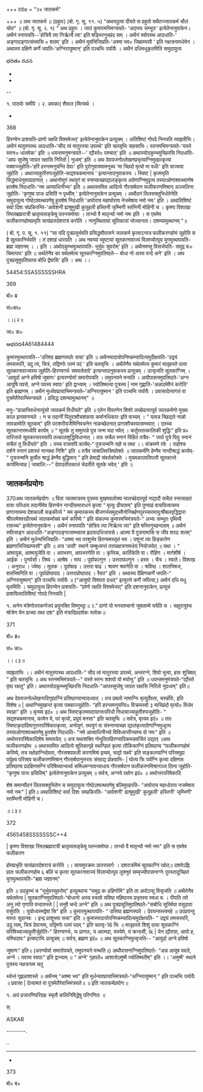 +++
title = "२० जातकर्म"

+++
॥ अथ जातकर्म ॥ (प्रहुतः) (बो. गृ. सू. ११. ५) “अथयदुत्वा दीयते स प्रहुतो यथैतज्जातकर्म चौलं चोत" ॥ (बो. गृ. सू. २. १) " अथ प्रहुतः । जातं कुमारमभिमन्त्रयते- 'अद्भयः सम्भूतः' इत्येतेनानुवाकेन। अथैनं स्नापयति--'क्षेत्रियै त्वा निर्ऋत्यै त्वा' इति षड्भिरनुच्छंद सम् । अथैनं स्वोपस्थ आदधाति-' अङ्गादङ्गात्संभवसि ० शतम्' इति । अथैनं मूय॑भिजिघ्रति-'अश्मा भव० जिम्राम्यसौ ' इति नक्षत्रनामधेयेन । अथास्य दक्षिणे कर्णे जपति-‘अग्निरायुष्मान्' इति पञ्चभिः पर्यायैः । अथैनं दधिमधुकृतमिति समुदायुत्य

భరతం రచన

-

-

--

१. पादयोः समीपे । २. अवका( शैवाल )मित्यर्थः ।

-

368

हिरण्येन प्राशयति-प्राणो रक्षति विश्वमेजत्' इत्येतेनानुवाकेन प्रत्यूचम् । अतिशिष्टं गोपदे निनयति व्याहृतीभिः। अथैनं मातुरुपस्थ आदधाति–'सीद त्वं मातुरस्या उपस्थे' इति चतसृभिः सहसाभिः। स्तनमभिमन्त्रयते-'यस्ते स्तनः० धातवेकः' इति ॥ धयन्तमनुमन्त्रयते--' द्यौस्ते० पश्चात्' इति ॥ अथास्योदकुम्भमुच्छिरसि निदधाति-'आपः सुप्तेषु जाग्रत रक्षासि निरितो | नुध्वम्' इति ॥ अथ देवयजनोल्लेखनप्रभृत्याग्निमुखात्कृत्वा पक्वाज्जुहोति–'हरि हरन्तमनुयन्ति देवाः' इति पुरोनुवाक्यामनूच्य 'मा च्छिदो मृत्यो मा वधीः' इति याज्यया जुहोति । अथाज्याहुतीरुपजुहोति-सद्यश्चकमानाय ' इत्यान्तादनुवाकस्य । स्विष्ट | कृत्मभृति सिद्धमाधेनुवरप्रदानात् । अथानोयुगं रथयुगं वा स्नाप्याच्छाद्यालङ्कृत्य अग्रेणाग्निमुदृत्य तस्याओणाश्वत्थपणेष हतशेष निदधाति-'नम आव्याधिनीभ्यः' इति ॥ अथास्तमित आदित्ये गौरसर्षपान फलीकरणमिश्रान् अञ्जलिना जुहोति- 'कृणुष्व पाजः प्रसितिं न पृथ्वीम् ' इत्येतेनानुवाकेन प्रत्यूचम् । अथौदनं तिलसक्तुभिर्धतेनेति समुदायुत्य गोष्ठेऽश्वत्थपणेषु हुतशेषं निदधाति 'अघोराय महाघोराय नेजमेषाय नमो नमः' इति । अथातिशिष्टं सर्वा दिशः संप्रकिरन्ति-'आवेशनी ह्यश्रुमुखी कुतूहली हस्तिनी जृम्भिणी स्तंभिनी मोहिनी च । कृष्णा विशाखा रिमलब्रह्मरात्री भ्रातृव्यसङ्केषु पतन्त्यमोघाः । ताभ्यो वै मातृभ्यो नमो नमः इति । स एवमेव फलीकरणहोमप्रभृति सायंप्रातर्दशरात्रं करोति । नानुत्थितायां सूतिकायां भोज्यानता। दशम्यामुत्थानम् "॥

( बो. गृ. प. सू. १. ११) “सा यदि पुत्रप्रसूर्भवति प्रसिद्धमौपासने जातकर्म कृत्वाऽन्यत्र फलीकरणहोमं जुहोति स है सूतकानिर्भवति । तं दशाहं धारयति । अथ नवम्यां व्युष्टायां सूतकानावाज्यं विलाप्योत्पूय युगमुत्थापयति- ब्रह्म जज्ञानम् । । इति । अथोदकुम्भमुत्थापयति- भूर्भुवः सुवरोम्' इति । अथैनमप्सु विसर्जयति- समुद्र वः० चिमत्पयः' इति ॥ अर्थतेनैव का यथेतमेत्य सूतकाग्निमुपतिष्ठते-- बोधा नो अस्य वन्दे अने' इति । अथ पुत्रप्रसूमुपतिपतस बोधि द्वेषासि' इति । अथ ।।

54454:5SASSSSSSHRA

369

बो० ब्र

सं०का०

।।८२॥

जा० क०

ఆభరద4A61484444

कुमारमुत्थापयति--'उत्तिष्ठ ब्रह्मणस्पतेः सचा' इति ॥ अथैनमादायोपनिष्क्रम्यादित्यमुदीक्षयति-'उद्वयं तमसस्परि, उदु त्य, चित्रं, तद्विष्णोः परमं पदं ' इति चतसृभिः । अथैतेनैव यथेतमेत्य कुमारं मातृहस्ते दत्वा सूतकानावाज्यस्य जुहोति-हिरण्यगर्भः समवर्तताग्रे' इत्यान्तादनुवाकस्य प्रत्यूचम् । उत्सृजति सूतकाग्निम् । 'आयुर्दा अग्ने हविषो जुषाणः' इत्यरण्योर्वा समारोपयति । तमुपनयने मन्यति । अयौपासनमुपतिष्ठते-'अग्न आयूषि पवसे, अग्ने पवस्व स्वपाः' इति द्वाभ्याम् । ज्योतिष्मत्या पुत्रस्य | नाम गृह्णाति-'अन्नादमेवैनं करोति' इति ब्राह्मणम् । अथैनं मूर्ध्यवघ्रायाभिमन्त्रयते–'अग्निरायुष्मान ' इति पञ्चभिः पर्यायैः । प्रवासादेत्यागतं वा पुत्रमेतैरेवाभिमन्त्रयते । प्रसिद्ध दशम्यामुत्थानम्" ॥

मनुः-"प्रान्नाभिवर्धनात्पुंसो जातकर्म विधीयते” इति ॥ एतेन विवरणेन शिशो लच्छेदनात्पूर्व जातकर्मणो मुख्यः काल इत्यवगम्यते । न च तदानीं पितुराशौचशंकया कर्मानधिकारः इति वाच्यम् । “ यावन्न च्छिद्यते नाळो तावन्नामोति सूतकम्" इति पराशरीयजैमिनिवचनेन नाळच्छेदनात् प्रागाशौचस्यासम्भवात् । एतच्च सूतकान्तरमध्येपि कार्यम् ॥ “ सूतके तु समुत्पन्ने पुत्र जन्म यदा भवेत् । कर्तुस्तात्कालिकी शुद्धिः” इति प्र० पारिजाते सूतकान्तरस्यापि तत्कालशुद्धिविधानात् । ततः सचैल स्नानं विहितं तत्रैव- “ जाते पुत्रे पितुः स्नानं सचैलं तु विधीयते” इति । तच्च रात्रावपि कार्यम्-“ पुत्रजन्मनि यज्ञे च तथा ।। संक्रमणे रवेः । राहोश्च दर्शने स्नानं प्रशस्तं नान्यथा निशि" इति ॥ तत्रैव जाबालिवसिष्ठोक्तेः ॥ जातकर्मणि हेम्नैव नान्दीश्राद्धं कार्यम्-" पुत्रजन्मनि कुर्वीत श्राद्धं हेम्नैव बुद्धिमान् ” इति हेमाद्रौ संवर्तकोक्तेः । मुख्यकालातिपत्तौ सूतकान्ते कार्यमित्याह | जाबालि:--" देवादतीतकालं चेदतीते सूतके भवेत् ' इति ॥

## जातकर्मप्रयोगः
370अथ जातकर्मप्रयोगः ॥ पिता जातमात्रस्य पुत्रस्य मुखमवलोक्य नालच्छेदात्पूर्व नद्यादौ सचैलं स्नात्वाहतं वासः परिधाय तदानीमेव हिरण्येन नान्दीसमाराधनं कृत्वा “ मृत्युः प्रीयताम्" इति पुण्याहं वाचयित्वाचम्य प्राणानायम्य देशकालौ सङ्कीर्त्य " मम कुमारकस्य बीजगर्भसमुद्भवैनोनिबर्हणपुरस्सरमायुःश्रीबलवृद्धिद्वारा श्रीपरमेश्वरप्रीत्यर्थ जातकर्माख्यं कर्म करिष्ये " इति संकल्प्य कुमारमभिमंत्रयते-" अभ्यः सम्भूतः पृथिव्यै रसाच्च" इत्येतेनानुवाकेन । अथैनं स्नापयति "क्षेत्रिय त्या निर्ऋत्य त्वा" इति षभिरनुच्छन्दसम् ॥ अथैनं स्वीत्सङ्ग आदधाति-"अङ्गादङ्गात्सम्भवास हृदयादधिजायसे। आत्मा वै पुत्रनामासि स जीव शरदः शतम्” इति । अथैनं मूर्धन्यभिजिघ्रति- “अश्मा भव परशुर्भव हिरण्यमस्तृतं भव । पशूनां त्वा हिङ्कारेण ब्रह्मणाभिजिघ्राम्यसौ" इति ॥ अत्र ‘असौ' स्थाने सम्बुध्यन्तं तत्तन्नक्षत्रनामधेयं नियोजयेत् ॥ यथा । " अश्वयुक, आश्वयुजेति वा । अपभरण, आपभरणेति वा । कृत्तिक, कार्तिकेति वा। रौहिण । मार्गशीर्ष । आईक । पुनर्वसो। तिष्य । आश्रेष । माघ । पूर्वाफल्गुन । उत्तराफल्गुन । हस्त । चैत्र । स्वाते। विशाख । अनुराध । ज्येष्ठ । मूलक । पूर्वाषाढ । उत्तरा षाढ । श्रावण श्रवणेति वा । श्रविष्ठ । शातभिषज, शतभिषगिति वा । पूर्वाप्रोष्ठपाद । उत्तराप्रोष्ठपाद । रैवत" इति । अथास्य दैक्षिणकर्णे जपति-“ अग्निरायुष्मान्" इति पञ्चभिः पर्यायैः ॥ ("आयुष्टे विश्वता दधत्" इत्युत्तरे कर्णे जपित्वा,) अथैनं दधि मधु घृतमिति । समुदायुत्य हिरण्येन प्राशयति- “प्रांणो रक्षति विश्वमेजत्" इति दशनानुवाकेन, प्रत्यूचं प्राशयित्वातिशिष्टं गोपदे निनयति |

१. अनेन मंत्रेणोत्तरकर्णजपं प्रयुनक्ति विष्णुभट्टः॥ २." प्राणो यो मनसश्चानो जुषताम्मे ययेति च । चक्षुरायुश्च श्रोत्रेण येन प्राच्या तथा दश" इति मंत्रादिप्रदर्शकः श्लोकः॥

371

बो० ब्र०

सं० का०

।। ८३॥

व्याहृताभिः ।। अथैनं मातुरुपस्थ आदधाति-" सीद त्वं मातुरस्या उपस्थे, अन्तरग्ने, शिवो भूत्वा, हसः शुचिषत् ” इति चतसृभिः ॥ अथ स्तनमभिमंत्रयते--" यस्ते स्तनः शशयो यो मयोभूः” इति ॥ धयन्तमनुमंत्रयते-“द्यौस्ते पृष्ठ रक्षतु" इति। अथास्योदकुम्भमुच्छिरसि निदधाति-"आपस्सुप्तेषु जाग्रत रक्षासि निरितो नुदध्वम्" इति॥

अथ देवयजनोल्लेखनादिगृह्याग्निं प्रतिष्ठाप्यान्वादध्यात् । तत्र प्रबलो नामाग्निः मृत्युर्देवता, चरुर्हविः, इति विशेषः॥ | अथाग्निमुखान्तं कृत्वा पक्काज्जुहोति- “हरि हरन्तमनुयन्ति० विक्रमस्वों ३ माच्छिंदो मृत्यो० विधेम स्वाहा” इति ॥ मृत्यव इदं० ॥ अथ स्विष्टकृतमवदायान्तःपरिधौ निधायाज्याहुतीरुपजुहोति- “ सद्यश्चकमानाय, कामेन मे, परं मृत्यो, प्रपूयं मनसा" इति चतसृभिः ॥ सर्वत्र, मृत्यव इदं० ॥ ततः स्विष्टकृदादिमागुत्तरपरिषेकात्कृत्वा, अनोयुगं. रथयुगं वा संस्नाप्याच्छा द्यालंकृत्याग्रेणाग्निमुध्दृत्य तस्याओणाश्वत्थपणेषु हुतशेष निदधाति- "नमे आव्याधिनीभ्यो विविध्यन्तीभ्यश्च वो नमः" इति ॥ अथोत्तरपरिषेकादिशेष समापयेत् ॥ अत्र यथाशक्ति गोभूतिलहिरण्यादिकमन्नवर्जितं दद्यात् ॥अथ फलीकरणहोमः ॥ अथास्तमित आदित्ये सूतिकागृहे स्थण्डिलं कृत्वा लौकिकाग्निं प्रतिष्ठाप्य “फलीकरणहोमं करिष्ये, तत्र रक्षोहाग्निर्दवता, गौरसषपफली करणमिश्रं द्रव्यम्, सद्यो यक्ष्ये' इति सङ्कल्प्याग्निं परिसमूह्य पर्युक्ष्य परिस्र्य फलीकरणमिश्रान् गौरसर्षपानुत्तरतः संसाद्य प्रोक्ष्याभि- | घोत्य त्रिः पर्यग्नि कृत्वा दक्षिणतः प्रतिष्ठाप्य प्रदक्षिणमग्निं परिषिच्याभ्यर्च्य समिधमग्नावभ्याधाय गौरसर्षपान फलीकरणमिश्रानञ्ज लिना जुहोति- “कृणुष्व पाजः प्रसितिम्" इत्येतेनानुवाकेन प्रत्यूचम् ॥ सर्वत्र, अग्नये रक्षोन इदं० ॥ अथोत्तरपरिषेकादि

शेषं समाप्यौदनं तिलसक्तुभितेन च समुदायुत्य गोष्ठेऽश्वत्थपणेषु बलिमुपहरति- “अघोराय महाधोराय नजमेषाय नमो नमः" | इति॥ अथातिशिष्टं सर्वा दिशः सम्प्रकिरति- “आवेशनी' ह्यश्रुमुखी' कुतूहली' हस्तिनी' जृम्भिणी' स्तम्भिनी मोहिनी च।

॥ ८३॥

372

4565458SSSSSSSC++4

| कृष्णा विशाखा रिमलब्रह्मरात्री भ्रातृव्यसङ्केषु पतन्त्यमोघाः। ताभ्यो वै मातृभ्यो नमो नमः" इति स एवमेव फलीकरण

होमप्रभृति सायंप्रातर्दशरात्रं करोति ।। सायमुपक्रमः प्रातरपवर्गः । दशरात्रमिमं सूतकाग्निं रक्षेत्॥ दशमेऽह्नि प्रातः फलीकरणहोम ६ बलिं च कृत्वा सूतकानावाज्यं विलाप्योत्पूय लुक्नुवं सम्मृज्यौपासनाग्नेः पुरस्तादुच्छितं युगमुत्थापयति-"ब्रह्म जज्ञानम्"

इति ॥ उदकुम्भं च "भूर्भुवस्सुवरोम्" इत्युत्थाप्य “समुद्र कः प्रहिणोमि” इति ता अपोऽप्सु विसृजति ॥ अथैतेनैव यथेतमेत्य | सूतकााग्निमुपतिष्ठते-“बोधानो अस्य वचसो यविष्ठ महिष्ठस्य प्रभृतस्य स्वधा वः । पीयति त्वो अनु त्यो गृणाति वन्दारुस्ते | | तनुवै चन्दे अग्ने” इति ॥ अथ पुत्रप्रसूतिमुपतिष्ठते-"सबोधि सूरिर्मघा वसुदावा वसुंपतिः । युयोध्यस्मद्वेषां सि" इति ॥ कुमारमुत्थापयति- “ उत्तिष्ठ ब्रह्मणस्पते । देवयन्तस्त्वमहे ॥ उपप्रयन्तु मरुतः सुदानवः । इन्द्र प्राशूभवा सचा” इति ॥ कुमारमादायोपनिष्क्रम्यादित्यमुर्दाक्षयति- " उद्वयं तमसस्परि, उदु त्यम्, चित्रं देवानाम्, तद्विष्णोः परमं पदम् " इति चतसृ-16 भिः ॥ मातृहस्ते शिशुं दत्वा सूतकाग्निं परिषिच्याज्याहुतीर्जुहोति-" हिरण्यगर्भः, यः प्राणतः, य आत्मदा, यस्येमे, यं क्रन्दसी, Ik | येन द्यौरुग्रा, आपो ह, यश्चिदापः" इत्यष्टाभिः प्रत्यूचम् ॥ सर्वत्र, ब्रह्मण इदं० ॥ अथ सूतकाग्निमुत्सृजति-- "आयुर्दा अग्ने हविषो

जुषाणः" इति॥ (अरण्योर्वा समारोपयते, तमुपनयने मन्थति॥) अथौपासनाग्निमुपतिष्ठते- “अन्न आयूष पवले, अग्ने । पवस्व स्वपाः" इति द्वाभ्याम् ॥ “ अग्ने' गृहपते० आशासेऽमुष्मै ज्योतिष्मतीम्" इति ।। 'अमुष्मै' स्थाने पुत्रस्य नक्षत्रनाम चतु

र्थ्यन्तं गृह्णन्नाशास्ते ॥ अथैनम् “अश्मा भव" इति मूर्धन्यवघ्रायाभिमंत्रयते-“अग्निरायुष्मान् ” इति पञ्चभिः पर्यायैः ॥ प्रवासा | देत्यामतं वा पुत्रमेतैरेवाभिमंत्रयते॥ ॥ इति जातकर्मप्रयोगः॥

१. अयं प्रजारणिपरिग्रहः स्मृतौ कलिनिषिद्धेषु परिगणितः ॥

स्

ASKAR

--------.

..

---

-

373

बो० ब०